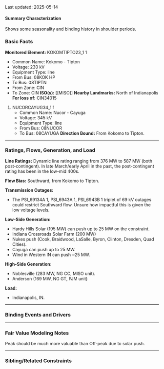 Last updated: 2025-05-14
#### Summary Characterization
Shows some seasonality and binding history in shoulder periods.
### Basic Facts
**Monitored Element:** KOKOMTIPTO23_1 1
- Common Name: Kokomo - Tipton
- Voltage: 230 kV
- Equipment Type: line
- From Bus: 08KOK HP
- To Bus: 08TIPTN
- From Zone: CIN
- To Zone: CIN
**ISO(s):** [[MISO]]
**Nearby Landmarks:** North of Indianapolis
**For loss of:** CIN34015
1. NUCORCAYUG34_1 1
    - Common Name: Nucor - Cayuga
    - Voltage: 345 kV
	- Equipment Type: line
    - From Bus: 08NUCOR
    - To Bus: 08CAYUGA
**Direction Bound:** From Kokomo to Tipton.

---
### Ratings, Flows, Generation, and Load
**Line Ratings:**
Dynamic line rating ranging from 376 MW to 587 MW (both post-contingent). In late March/early April in the past, the post-contingent rating has been in the low-mid 400s.

**Flow Bias:**
Southward, from Kokomo to Tipton.

**Transmission Outages:**
- The PSI_69134A 1, PSI_6943A 1, PSI_6943B 1 triplet of 69 kV outages could restrict Southward flow. Unsure how impactful this is given the low voltage levels.

**Low-Side Generation:**
- Hardy Hills Solar (195 MW) can push up to 25 MW on the constraint.
- Indiana Crossroads Solar Farm (200 MW)
- Nukes push (Cook, Braidwood, LaSalle, Byron, Clinton, Dresden, Quad Cities).
- Cayuga can push up to 25 MW.
- Wind in Western IN can push ~25 MW.

**High-Side Generation:**
- Noblesville (283 MW, NG CC, MISO unit).
- Anderson (169 MW, NG GT, PJM unit)

**Load:**
- Indianapolis, IN.
---
### Binding Events and Drivers

---
### Fair Value Modeling Notes
Peak should be much more valuable than Off-peak due to solar push.

---
### Sibling/Related Constraints
